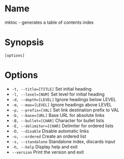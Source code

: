 # Name

mktoc - generates a table of contents index

# Synopsis

```
[options]
```

# Options

+ `-t, --title=[TITLE]` Set initial heading
+ `-l, --level=[NUM]` Set level for initial heading
+ `-d, --depth=[LEVEL]` Ignore headings below LEVEL
+ `-m, --max=[LEVEL]` Ignore headings above LEVEL
+ `-p, --prefix=[VAL]` Set link destination prefix to VAL
+ `-b, --base=[URL]` Base URL for absolute links
+ `-B, --bullet=[CHAR]` Character for bullet lists
+ `-E, --delimiter=[CHAR]` Delimiter for ordered lists
+ `-D, --disable` Disable automatic links
+ `-o, --ordered` Create an ordered list
+ `-s, --standalone` Standalone index, discards input
+ `-h, --help` Display help and exit
+ `--version` Print the version and exit

<? @include {=include} mktoc-example.md ?>
